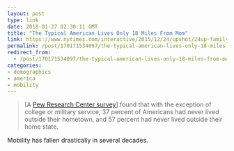 ```yaml
---
layout: post
type: link
date: 2018-01-27 02:30:11 GMT
title: "The Typical American Lives Only 18 Miles From Mom"
link: https://www.nytimes.com/interactive/2015/12/24/upshot/24up-family.html?em_pos=small&emc=edit_up_20171122&nl=upshot&nl_art=1&nlid=83449508&ref=headline&te=1
permalink: /post/170171534097/the-typical-american-lives-only-18-miles-from-mom
redirect_from: 
  - /post/170171534097/the-typical-american-lives-only-18-miles-from-mom
categories:
- demographics
- america
- mobility
---
```


<blockquote>[A <a href="http://www.pewsocialtrends.org/files/2010/10/Movers-and-Stayers.pdf">Pew Research Center survey</a>] found that with the exception of college or military service, 37 percent of Americans had never lived outside their hometown, and 57 percent had never lived outside their home state.</blockquote>
<p>Mobility has fallen drastically in several decades.</p>